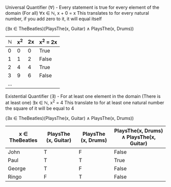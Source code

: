 Universal Quantifier (∀) - Every statement is true for every element of the domain (For all)
	∀x ∈ ℕ, x + 0 = x
	This translates to for every natural number, if you add zero to it, it will equal itself

(∃x ∈ TheBeatles)(PlaysThe(x, Guitar) ∧ PlaysThe(x, Drums))

| ℕ   | x$^2$ | 2x  | x$^2$ = 2x |
| --- | ----- | --- | ---------- |
| 0   | 0     | 0   | True       |
| 1   | 1     | 2   | False      |
| 2   | 4     | 4   | True       |
| 3   | 9     | 6   | False      |
| ... |       |     |            |
Existential Quantifier (∃) - For at least one element in the domain (There is at least one)
	∃x ∈ ℕ, x$^2$ = 4
	This translate to for at least one natural number the square of it will be equal to 4

(∃x ∈ TheBeatles)(PlaysThe(x, Guitar) ∧ PlaysThe(x, Drums))

| x ∈ TheBeatles | PlaysThe (x, Guitar) | PlaysThe (x, Drums) | PlaysThe(x, Drums) ∧ PlaysThe(x, Guitar) |
| -------------- | -------------------- | ------------------- | ---------------------------------------- |
| John           | T                    | F                   | False                                    |
| Paul           | T                    | T                   | True                                     |
| George         | T                    | F                   | False                                    |
| Ringo          | F                    | T                   | False                                    |